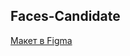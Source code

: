 ## Faces-Candidate

[Макет в Figma](https://www.figma.com/file/QMAHoOtJLQGu3qfM2rh99a/%D0%9F%D1%80%D0%BE%D0%B5%D0%BA%D1%82-%C2%AB%D0%9B%D0%B8%D1%86%D0%B0.%D0%9A%D0%B0%D0%BD%D0%B4%D0%B8%D0%B4%D0%B0%D1%82%D1%8B%C2%BB?type=design&node-id=0-1&mode=design&t=RZwD9i52KwhE38SR-0)
